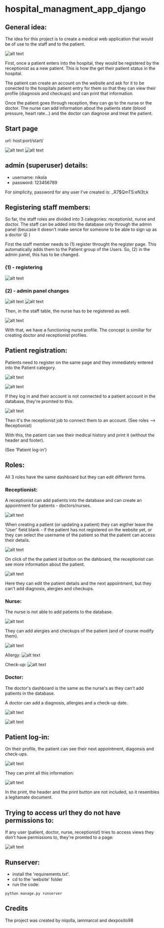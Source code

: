 # hospital_managment_app_django

## General idea:

The idea for this project is to create a medical web application that would be of use 
to the staff and to the patient.

![alt text](readme_pics/1.png)

First, once a patient enters into the hospital, they would be registered by the receptionist as a new patient. This is how the get their patient status in the hospital. 

The patient can create an account on the website and ask for it to be conected to the hospitals patient entry for them so that they can view their profile (diagnosis and checkups) and can print that information.

Once the patient goes through reception, they can go to the nurse or the doctor. The nurse can add information about the patients state (blood pressure, heart rate...) and the doctor can diagnose and treat the patient.

## Start page

url: host:port/start/

![alt text](readme_pics/start_page1.png)
![alt text](readme_pics/start_page2.png)

## admin (superuser) details: 
* username: nikola
* password: 123456789

For simplicity, password for any user I've created is: _R7$QmTS\:eN3t;k


## Registering staff members:

So far, the staff roles are divided into 3 categories: receptionist, nurse and doctor. The staff can be added into the database only through the admin panel (beucase it doesn't make sence for someone to be able to sign up as a doctor :stuck_out_tongue_winking_eye: )

First the staff member needs to (1) register throught the register page. This automatically adds them to the Patient group of the Users. So, (2) in the admin panel, this has to be changed.

### (1) - registering

![alt text](readme_pics/test_nurse_register.png)

### (2) - admin panel changes

![alt text](readme_pics/test_nurse_admin_change.png)
![alt text](readme_pics/nurse_admin_change2.png)

Then, in the staff table, the nurse has to be registered as well. 

![alt text](readme_pics/nurse_admin_3.png)

With that, we have a functioning nurse profile. The concept is simillar for creating doctor and receptionist profiles.

## Patient registration:
Patients need to register on the same page and they immediately entered into the Patient category. 

![alt text](readme_pics/patient_1_reg.png)

![alt text](readme_pics/patient_1_login.png)

If they log in and their account is not connected to a patient account in the database, they're promted to this.

![alt text](readme_pics/patient_1_ask.png)

Then it's the receptionist job to connect them to an account. (See roles --> Receptionist)

With this, the patient can see their medical history and print it (without the header and footer).

(See 'Patient log-in')

## Roles:

All 3 roles have the same dashboard but they can edit different forms.

### Receptionist:
A receptionist can add patients into the database and can create an appointment for patients - doctors/nurses.

![alt text](readme_pics/rec_dash.png)

When creating a patient (or updating a patient) they can eigther leave the 'User' field blank - if the patient has not registered on the website yet, or they can select the username of the patient so that the patient can access their details.

![alt text](readme_pics/rec_add_patient.png)

On click of the the patient id button on the dahboard, the receptionist can see more information about the patient.

![alt text](readme_pics/rec_patient_profile.png)

Here they can edit the patient details and the next appointment, but they can't add diagnosis, alergies and checkups.

### Nurse:

The nurse is not able to add patients to the database.

![alt text](readme_pics/nurse_dash.png)

They can add alergies and checkups of the patient (and of course modify them).

![alt text](readme_pics/nurse_patient.png)

Allergy:
![alt text](readme_pics/nurse_allergy.png)

Check-up:
![alt text](readme_pics/nurse_check_up.png)

### Doctor:

The doctor's dashboard is the same as the nurse's as they can't add patients in the database.

A doctor can add a diagnosis, allergies and a check-up date.

![alt text](readme_pics/doctor_patient.png)

![alt text](readme_pics/doctor_diag.png)

## Patient log-in:

On their profile, the patient can see their next appointment, diagonsis and check-ups.

![alt text](readme_pics/patient_log_in.png)

They can print all this information:

![alt text](readme_pics/patient_print.png)

In the print, the header and the print button are not included, so it resembles a legitamate document.

## Trying to access url they do not have permissions to:

If any user (patient, doctor, nurse, receptionist) tries to access views they don't have permissions to, they're promted to a page: 

![alt text](readme_pics/no_perm.png)

## Runserver:

* install the 'requirements.txt'.
* cd to the 'website' folder
* run the code: 
```
python manage.py runserver
```

## Credits
The project was created by niqolla, iammarcol and dexposito98
